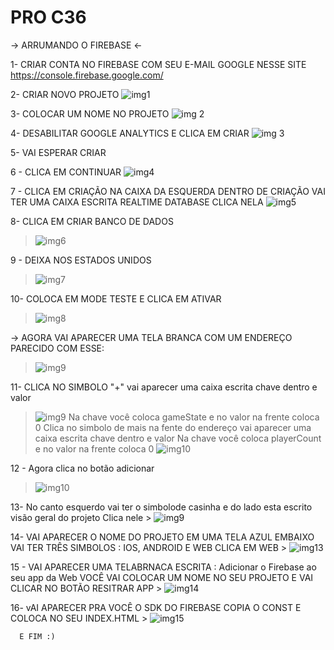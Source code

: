 # PRO C36

-> ARRUMANDO O FIREBASE <-

1- CRIAR CONTA NO FIREBASE COM SEU E-MAIL GOOGLE NESSE SITE
https://console.firebase.google.com/

2- CRIAR NOVO PROJETO
![img1](https://user-images.githubusercontent.com/87487865/178764892-59ec363d-bcd6-4c63-8baa-d2730297e061.png)


3- COLOCAR UM NOME NO PROJETO
![img 2](https://user-images.githubusercontent.com/87487865/178765541-ff6f69e8-176c-45ed-86a5-c0ff31175285.png)

4- DESABILITAR GOOGLE ANALYTICS E CLICA EM CRIAR
![img 3](https://user-images.githubusercontent.com/87487865/178766040-8068017f-5def-4858-a29b-dcd696456cd8.png)

5- VAI ESPERAR CRIAR 

6 - CLICA EM CONTINUAR
![img4](https://user-images.githubusercontent.com/87487865/178766448-c116c8d0-7857-4010-8c7a-c491e7c5ff61.png)

7 - CLICA EM CRIAÇÃO NA CAIXA DA ESQUERDA
    DENTRO DE CRIAÇÃO VAI TER UMA CAIXA ESCRITA REALTIME DATABASE
    CLICA NELA
    ![img5](https://user-images.githubusercontent.com/87487865/178766921-af920746-1261-42df-98c4-33613218fcae.png)
    
8- CLICA EM CRIAR BANCO DE DADOS
> ![img6](https://user-images.githubusercontent.com/87487865/178770154-f0f254e1-ba61-44b4-9cee-eb609eb1533f.png)

9 - DEIXA NOS ESTADOS UNIDOS
> ![img7](https://user-images.githubusercontent.com/87487865/178770207-118e2832-21b6-4c90-9f45-e58af49c9a85.png)


10- COLOCA EM MODE TESTE E CLICA EM ATIVAR
> ![img8](https://user-images.githubusercontent.com/87487865/178770247-6837539e-6af2-4a0d-a456-73bae1ef21b9.png)


-> AGORA VAI APARECER UMA TELA BRANCA COM UM ENDEREÇO PARECIDO COM ESSE: 
> ![img9](https://user-images.githubusercontent.com/87487865/178770284-56ef9ca6-73a4-4967-b7e4-ba2ab4d6546e.png)

11- CLICA NO SIMBOLO "+"
  vai aparecer uma caixa escrita chave dentro e valor 
   > ![img9](https://user-images.githubusercontent.com/87487865/178770284-56ef9ca6-73a4-4967-b7e4-ba2ab4d6546e.png)
  Na chave você coloca gameState e no valor na frente coloca 0
  Clica no simbolo de mais na fente do endereço 
  vai aparecer uma caixa escrita chave dentro e valor 
  Na chave você coloca playerCount e no valor na frente coloca 0
  > ![img10](https://user-images.githubusercontent.com/87487865/178770327-46deff58-1f33-4e70-b975-0a07194be011.png)
 
12 - Agora clica no botão adicionar
> ![img10](https://user-images.githubusercontent.com/87487865/178770327-46deff58-1f33-4e70-b975-0a07194be011.png)

13- No canto esquerdo vai ter o simbolode casinha  e do lado esta escrito visão geral do projeto 
    Clica nele
     > ![img9](https://user-images.githubusercontent.com/87487865/178770284-56ef9ca6-73a4-4967-b7e4-ba2ab4d6546e.png)
    
14- VAI APARECER O NOME DO PROJETO EM UMA TELA AZUL 
    EMBAIXO VAI TER TRÊS SIMBOLOS : IOS, ANDROID E WEB 
    CLICA EM WEB
    > ![img13](https://user-images.githubusercontent.com/87487865/178770441-bc03608b-eda2-4546-ac9c-6528c3c9f53b.png)

15 - VAI APARECER UMA TELABRNACA ESCRITA : Adicionar o Firebase ao seu app da Web
     VOCÊ VAI COLOCAR UM NOME NO SEU PROJETO 
     E VAI CLICAR NO BOTÃO RESITRAR APP
     > ![img14](https://user-images.githubusercontent.com/87487865/178770476-dac0495e-b8fd-4270-a1d6-398b175e7973.png)
     
 16- vAI APARECER PRA VOCÊ O SDK DO FIREBASE 
      COPIA O CONST E COLOCA NO SEU INDEX.HTML
      > ![img15](https://user-images.githubusercontent.com/87487865/178770507-3085f1f5-8d8e-43af-87a9-3e8686de83aa.png)

      
      
      E FIM :)







